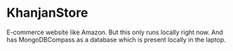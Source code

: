 # KhanjanStore
E-commerce website like Amazon. But this only runs locally right now. And has MongoDBCompass as a database which is present locally in the laptop.